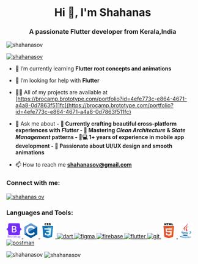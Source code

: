 <h1 align="center">Hi 👋, I'm Shahanas</h1>
<h3 align="center">A passionate Flutter developer from Kerala,India</h3>

<p align="left"> <img src="https://komarev.com/ghpvc/?username=shahanasov&label=Profile%20views&color=0e75b6&style=flat" alt="shahanasov" /> </p>

<p align="left"> <a href="https://github.com/ryo-ma/github-profile-trophy"><img src="https://github-profile-trophy.vercel.app/?username=shahanasov" alt="shahanasov" /></a> </p>

- 🌱 I’m currently learning **Flutter root concepts and animations**

- 🤝 I’m looking for help with **Flutter**

- 👨‍💻 All of my projects are available at [https://brocamp.brototype.com/portfolio?id=4efe773c-e864-4671-a4a8-0d7863f511fc](https://brocamp.brototype.com/portfolio?id=4efe773c-e864-4671-a4a8-0d7863f511fc)

- 💬 Ask me about **- 🔭 Currently crafting beautiful cross-platform experiences with *Flutter* - 🌱 Mastering *Clean Architecture* & *State Management* patterns - 👨💻 1+ years of experience in mobile app development - 🎨 Passionate about UI/UX design and smooth animations**

- 📫 How to reach me **shahanasov@gmail.com**

<h3 align="left">Connect with me:</h3>
<p align="left">
<a href="https://linkedin.com/in/shahanas ov" target="blank"><img align="center" src="https://raw.githubusercontent.com/rahuldkjain/github-profile-readme-generator/master/src/images/icons/Social/linked-in-alt.svg" alt="shahanas ov" height="30" width="40" /></a>
</p>

<h3 align="left">Languages and Tools:</h3>
<p align="left"> <a href="https://getbootstrap.com" target="_blank" rel="noreferrer"> <img src="https://raw.githubusercontent.com/devicons/devicon/master/icons/bootstrap/bootstrap-plain-wordmark.svg" alt="bootstrap" width="40" height="40"/> </a> <a href="https://www.cprogramming.com/" target="_blank" rel="noreferrer"> <img src="https://raw.githubusercontent.com/devicons/devicon/master/icons/c/c-original.svg" alt="c" width="40" height="40"/> </a> <a href="https://www.w3schools.com/css/" target="_blank" rel="noreferrer"> <img src="https://raw.githubusercontent.com/devicons/devicon/master/icons/css3/css3-original-wordmark.svg" alt="css3" width="40" height="40"/> </a> <a href="https://dart.dev" target="_blank" rel="noreferrer"> <img src="https://www.vectorlogo.zone/logos/dartlang/dartlang-icon.svg" alt="dart" width="40" height="40"/> </a> <a href="https://www.figma.com/" target="_blank" rel="noreferrer"> <img src="https://www.vectorlogo.zone/logos/figma/figma-icon.svg" alt="figma" width="40" height="40"/> </a> <a href="https://firebase.google.com/" target="_blank" rel="noreferrer"> <img src="https://www.vectorlogo.zone/logos/firebase/firebase-icon.svg" alt="firebase" width="40" height="40"/> </a> <a href="https://flutter.dev" target="_blank" rel="noreferrer"> <img src="https://www.vectorlogo.zone/logos/flutterio/flutterio-icon.svg" alt="flutter" width="40" height="40"/> </a> <a href="https://git-scm.com/" target="_blank" rel="noreferrer"> <img src="https://www.vectorlogo.zone/logos/git-scm/git-scm-icon.svg" alt="git" width="40" height="40"/> </a> <a href="https://www.w3.org/html/" target="_blank" rel="noreferrer"> <img src="https://raw.githubusercontent.com/devicons/devicon/master/icons/html5/html5-original-wordmark.svg" alt="html5" width="40" height="40"/> </a> <a href="https://www.java.com" target="_blank" rel="noreferrer"> <img src="https://raw.githubusercontent.com/devicons/devicon/master/icons/java/java-original.svg" alt="java" width="40" height="40"/> </a> <a href="https://postman.com" target="_blank" rel="noreferrer"> <img src="https://www.vectorlogo.zone/logos/getpostman/getpostman-icon.svg" alt="postman" width="40" height="40"/> </a> </p>

<p><img align="left" src="https://github-readme-stats.vercel.app/api/top-langs?username=shahanasov&show_icons=true&locale=en&layout=compact" alt="shahanasov" /></p>

<p>&nbsp;<img align="center" src="https://github-readme-stats.vercel.app/api?username=shahanasov&show_icons=true&locale=en" alt="shahanasov" /></p>
